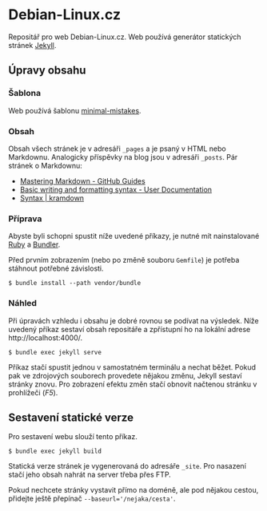 # Debian-Linux.cz

Repositář pro web Debian-Linux.cz. Web používá generátor statických stránek [Jekyll](https://jekyllrb.com/).

## Úpravy obsahu

### Šablona
Web používá šablonu [minimal-mistakes](https://github.com/mmistakes/minimal-mistakes).

### Obsah
Obsah všech stránek je v adresáři `_pages` a je psaný v HTML nebo Markdownu. Analogicky příspěvky na blog jsou v adresáři `_posts`. Pár stránek o Markdownu:
- [Mastering Markdown - GitHub Guides](https://guides.github.com/features/mastering-markdown/)
- [Basic writing and formatting syntax - User Documentation](https://help.github.com/articles/basic-writing-and-formatting-syntax/)
- [Syntax | kramdown](https://kramdown.gettalong.org/syntax.html)

### Příprava
Abyste byli schopni spustit níže uvedené příkazy, je nutné mít nainstalované [Ruby](https://www.ruby-lang.org/en/documentation/installation/) a [Bundler](https://bundler.io/#getting-started).

Před prvním zobrazením (nebo po změně souboru `Gemfile`) je potřeba stáhnout potřebné závislosti.
```
$ bundle install --path vendor/bundle
```

### Náhled
Při úpravách vzhledu i obsahu je dobré rovnou se podívat na výsledek. Níže uvedený příkaz sestaví obsah repositáře a zpřístupní ho na lokální adrese http://localhost:4000/.
```
$ bundle exec jekyll serve
```
Příkaz stačí spustit jednou v samostatném terminálu a nechat běžet. Pokud pak ve zdrojových souborech provedete nějakou změnu, Jekyll sestaví stránky znovu. Pro zobrazení efektu změn stačí obnovit načtenou stránku v prohlížeči (*F5*).

## Sestavení statické verze
Pro sestavení webu slouží tento příkaz.
```
$ bundle exec jekyll build
```
Statická verze stránek je vygenerovaná do adresáře `_site`. Pro nasazení stačí jeho obsah nahrát na server třeba přes FTP.

Pokud nechcete stránky vystavit přímo na doméně, ale pod nějakou cestou, přidejte ještě přepínač `--baseurl='/nejaka/cesta'`.
